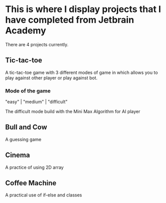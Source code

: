 # This is where I display projects that I have completed from Jetbrain Academy
There are 4 projects currently.

## Tic-tac-toe
A tic-tac-toe game with 3 different modes of game
in which allows you to play against other player or play against bot.
### Mode of the game
"easy" | "medium" | "difficult"

The difficult mode build with the Mini Max Algorithm for AI player

## Bull and Cow
A guessing game

## Cinema
A practice of using 2D array

## Coffee Machine
A practical use of if-else and classes
